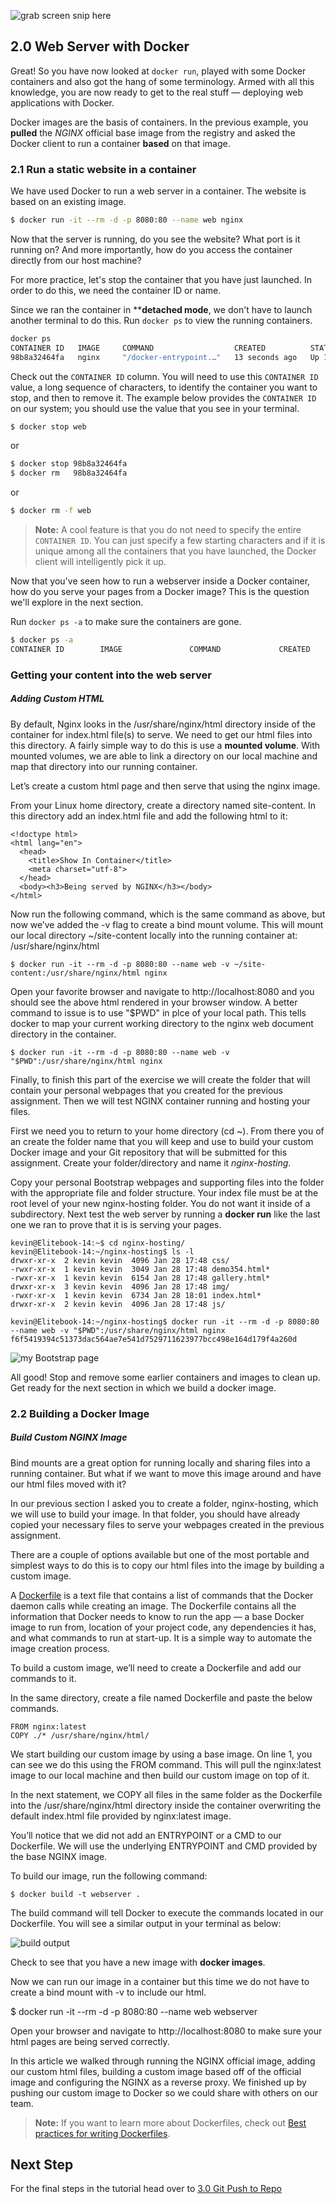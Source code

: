 ![grab screen snip here](./images/sm-camera.png)

## 2.0 Web Server with Docker
Great! So you have now looked at `docker run`, played with some Docker containers and also got the hang of some terminology. Armed with all this knowledge, you are now ready to get to the real stuff &#8212; deploying web applications with Docker.

Docker images are the basis of containers. In the previous example, you **pulled** the *NGINX* official base image from the registry and asked the Docker client to run a container **based** on that image.

### 2.1 Run a static website in a container

We have used Docker to run a web server in a container. The website is based on an existing image.
```bash
$ docker run -it --rm -d -p 8080:80 --name web nginx
```
Now that the server is running, do you see the website? What port is it running on? And more importantly, how do you access the container directly from our host machine?

For more practice, let's stop the container that you have just launched. In order to do this, we need the container ID or name.

Since we ran the container in ****detached mode**, we don't have to launch another terminal to do this. Run `docker ps` to view the running containers.

```bash
docker ps
CONTAINER ID   IMAGE     COMMAND                  CREATED          STATUS          PORTS                  NAMES
98b8a32464fa   nginx     "/docker-entrypoint.…"   13 seconds ago   Up 11 seconds   0.0.0.0:8080->80/tcp   web
```

Check out the `CONTAINER ID` column. You will need to use this `CONTAINER ID` value, a long sequence of characters, to identify the container you want to stop, and then to remove it. The example below provides the `CONTAINER ID` on our system; you should use the value that you see in your terminal.
```bash
$ docker stop web
```
or
```bash
$ docker stop 98b8a32464fa
$ docker rm   98b8a32464fa
```
or
```bash
$ docker rm -f web
```
>**Note:** A cool feature is that you do not need to specify the entire `CONTAINER ID`. You can just specify a few starting characters and if it is unique among all the containers that you have launched, the Docker client will intelligently pick it up.

Now that you've seen how to run a webserver inside a Docker container, how do you serve your pages from a Docker image? This is the question we'll explore in the next section.

Run `docker ps -a` to make sure the containers are gone.

```bash
$ docker ps -a
CONTAINER ID        IMAGE               COMMAND             CREATED             STATUS              PORTS               NAMES
```

### Getting your content into the web server

##### Adding Custom HTML
By default, Nginx looks in the /usr/share/nginx/html directory inside of the container for index.html file(s) to serve. We need to get our html files into this directory. A fairly simple way to do this is use a **mounted volume**. With mounted volumes, we are able to link a directory on our local machine and map that directory into our running container.

Let’s create a custom html page and then serve that using the nginx image.

From your Linux home directory, create a directory named site-content. In this directory add an index.html file and add the following html to it:
```
<!doctype html>
<html lang="en">
  <head>
    <title>Show In Container</title>
    <meta charset="utf-8">
  </head>
  <body><h3>Being served by NGINX</h3></body>
</html>
```
Now run the following command, which is the same command as above, but now we’ve added the -v flag to create a bind mount volume. This will mount our local directory ~/site-content locally into the running container at: /usr/share/nginx/html
```
$ docker run -it --rm -d -p 8080:80 --name web -v ~/site-content:/usr/share/nginx/html nginx
```
Open your favorite browser and navigate to http://localhost:8080 and you should see the above html rendered in your browser window. A better command to issue is to use "$PWD" in plce of your local path. This tells docker to map your current working directory to the nginx web document directory in the container.
```
$ docker run -it --rm -d -p 8080:80 --name web -v "$PWD":/usr/share/nginx/html nginx
``` 
Finally, to finish this part of the exercise we will create the folder that will contain your personal webpages that you created for the previous assignment. Then we will test NGINX container running and hosting your files.

First we need you to return to your home directory (cd ~). From there you of an create the folder name that you will keep and use to build your custom Docker image and your Git repository that will be submitted for this assignment. Create your folder/directory and name it _nginx-hosting_.

Copy your personal Bootstrap webpages and supporting files into the folder with the appropriate file and folder structure. Your index file must be at the root level of your new nginx-hosting folder. You do not want it inside of a subdirectory. Next test the web server by running a __docker run__ like the last one we ran to prove that it is is serving your pages.
```
kevin@Elitebook-14:~$ cd nginx-hosting/
kevin@Elitebook-14:~/nginx-hosting$ ls -l
drwxr-xr-x  2 kevin kevin  4096 Jan 28 17:48 css/
-rwxr-xr-x  1 kevin kevin  3049 Jan 28 17:48 demo354.html*
-rwxr-xr-x  1 kevin kevin  6154 Jan 28 17:48 gallery.html*
drwxr-xr-x  3 kevin kevin  4096 Jan 28 17:48 img/
-rwxr-xr-x  1 kevin kevin  6734 Jan 28 18:01 index.html*
drwxr-xr-x  2 kevin kevin  4096 Jan 28 17:48 js/

kevin@Elitebook-14:~/nginx-hosting$ docker run -it --rm -d -p 8080:80 --name web -v "$PWD":/usr/share/nginx/html nginx
f6f5419394c51373dac564ae7e541d7529711623977bcc498e164d179f4a260d
```
![my Bootstrap page](./images/browser02.png)

All good! Stop and remove some earlier containers and images to clean up. Get ready for the next section in which we build a docker image. 

### 2.2 Building a Docker Image

##### Build Custom NGINX Image
Bind mounts are a great option for running locally and sharing files into a running container. But what if we want to move this image around and have our html files moved with it?

In our previous section I asked you to create a folder, nginx-hosting, which we will use to build your image. In that folder, you should have already copied your necessary files to serve your webpages created in the previous assignment. 

There are a couple of options available but one of the most portable and simplest ways to do this is to copy our html files into the image by building a custom image.

A [Dockerfile](https://docs.docker.com/engine/reference/builder/) is a text file that contains a list of commands that the Docker daemon calls while creating an image. The Dockerfile contains all the information that Docker needs to know to run the app &#8212; a base Docker image to run from, location of your project code, any dependencies it has, and what commands to run at start-up. It is a simple way to automate the image creation process.

To build a custom image, we’ll need to create a Dockerfile and add our commands to it.

In the same directory, create a file named Dockerfile and paste the below commands.

```
FROM nginx:latest
COPY ./* /usr/share/nginx/html/
```
We start building our custom image by using a base image. On line 1, you can see we do this using the FROM command. This will pull the nginx:latest image to our local machine and then build our custom image on top of it.

In the next statement, we COPY all files in the same folder as the Dockerfile into the /usr/share/nginx/html directory inside the container overwriting the default index.html file provided by nginx:latest image.

You’ll notice that we did not add an ENTRYPOINT or a CMD to our Dockerfile. We will use the underlying ENTRYPOINT and CMD provided by the base NGINX image.

To build our image, run the following command:
```
$ docker build -t webserver .
```
The build command will tell Docker to execute the commands located in our Dockerfile. You will see a similar output in your terminal as below:

![build output](https://lh3.googleusercontent.com/2p49V4yAQHpimfNbMTL89xQiNPGP3xBakNrOhT2sRytiFa0IVVUAr_StlPS6n-zQFRZTZzK4pV4cjVg3mddoZnEpIwK2r_OJ_N_3iWsTchLPloBZdqm-FpBsOGhJwqka9DXrlIlD)

Check to see that you have a new image with __docker images__.

Now we can run our image in a container but this time we do not have to create a bind mount with -v to include our html.

$ docker run -it --rm -d -p 8080:80 --name web webserver

Open your browser and navigate to http://localhost:8080 to make sure your html pages are being served correctly.

In this article we walked through running the NGINX official image, adding our custom html files, building a custom image based off of the official image and configuring the NGINX as a reverse proxy. We finished up by pushing our custom image to Docker so we could share with others on our team.

>**Note:** If you want to learn more about Dockerfiles, check out [Best practices for writing Dockerfiles](https://docs.docker.com/engine/userguide/eng-image/dockerfile_best-practices/).

## Next Step
For the final steps in the tutorial head over to [3.0 Git Push to Repo](./repo-push.md)
